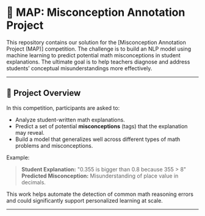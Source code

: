# 🧠 MAP: Misconception Annotation Project

This repository contains our solution for the [Misconception Annotation Project (MAP)] competition. The challenge is to build an NLP model using machine learning to predict potential math misconceptions in student explanations. The ultimate goal is to help teachers diagnose and address students’ conceptual misunderstandings more effectively.

---

## 🚀 Project Overview

In this competition, participants are asked to:
- Analyze student-written math explanations.
- Predict a set of potential **misconceptions** (tags) that the explanation may reveal.
- Build a model that generalizes well across different types of math problems and misconceptions.

Example:
> **Student Explanation:** "0.355 is bigger than 0.8 because 355 > 8"  
> **Predicted Misconception:** Misunderstanding of place value in decimals.

This work helps automate the detection of common math reasoning errors and could significantly support personalized learning at scale.

---
